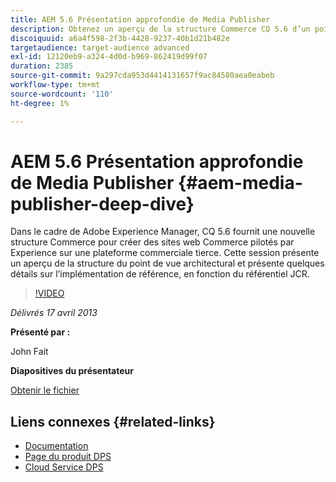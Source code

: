 ```yaml
---
title: AEM 5.6 Présentation approfondie de Media Publisher
description: Obtenez un aperçu de la structure Commerce CQ 5.6 d’un point de vue architectural. Découvrez les détails de l’implémentation de référence, en fonction du référentiel JCR.
discoiquuid: a6a4f598-2f3b-4428-9237-40b1d21b482e
targetaudience: target-audience advanced
exl-id: 12120eb9-a324-4d0d-b969-862419d99f07
duration: 2385
source-git-commit: 9a297cda953d4414131657f9ac84580aea0eabeb
workflow-type: tm+mt
source-wordcount: '110'
ht-degree: 1%

---
```


# AEM 5.6 Présentation approfondie de Media Publisher {#aem-media-publisher-deep-dive}

Dans le cadre de Adobe Experience Manager, CQ 5.6 fournit une nouvelle structure Commerce pour créer des sites web Commerce pilotés par Experience sur une plateforme commerciale tierce. Cette session présente un aperçu de la structure du point de vue architectural et présente quelques détails sur l’implémentation de référence, en fonction du référentiel JCR.

>[!VIDEO](https://video.tv.adobe.com/v/19574/?quality=9)

*Délivrés 17 avril 2013*

**Présenté par :**

John Fait

**Diapositives du présentateur**

[Obtenir le fichier](assets/cq-gems-aem-media-publisher-04-17-2013-final.pdf)

## Liens connexes {#related-links}

* [Documentation](https://docs.adobe.com/content/docs/en/cq/5-6-1/media-publisher.html)
* [Page du produit DPS](https://www.adobe.com/ca/products/digital-publishing-suite-family.html)
* [Cloud Service DPS](https://helpx.adobe.com/fr/digital-publishing-suite/help/eol-statement-for-dpsc.html)
